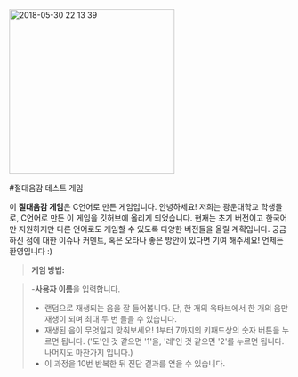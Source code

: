 <img width="297" alt="2018-05-30 22 13 39" src="https://user-images.githubusercontent.com/38921656/40873359-58ce0f62-664e-11e8-8d8b-5d8a76cd67df.PNG">

#절대음감 테스트 게임

이 **절대음감 게임**은 C언어로 만든 게임입니다.
안녕하세요! 저희는 광운대학교 학생들로, C언어로 만든 이 게임을 깃허브에 올리게 되었습니다.
현재는 초기 버전이고 한국어만 지원하지만 다른 언어로도 게임할 수 있도록 다양한 버전들을 올릴 계획입니다.
궁금하신 점에 대한 이슈나 커멘트, 혹은 오타나 좋은 방안이 있다면 기여 해주세요! 언제든 환영입니다 :)

> **게임 방법:**

>-**사용자 이름**을 입력합니다.
>- 랜덤으로 재생되는 음을 잘 들어봅니다. 단, 한 개의 옥타브에서 한 개의 음만 재생이 되며 최대 두 번 들을 수 있습니다.
>- 재생된 음이 무엇일지 맞춰보세요! 1부터 7까지의 키패드상의 숫자 버튼을 누르면 됩니다.
('도'인 것 같으면 '1'을, '레'인 것 같으면 '2'를 누르면 됩니다. 나머지도 마찬가지 입니다.)
>- 이 과정을 10번 반복한 뒤 진단 결과를 얻을 수 있습니다.

